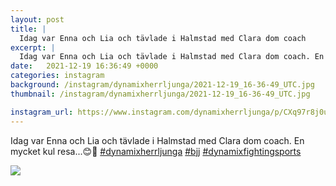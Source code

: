 ```yaml
---
layout: post
title: |
  Idag var Enna och Lia och tävlade i Halmstad med Clara dom coach
excerpt: |
  Idag var Enna och Lia och tävlade i Halmstad med Clara dom coach. En mycket kul resa...😊🥰   
date:   2021-12-19 16:36:49 +0000
categories: instagram
background: /instagram/dynamixherrljunga/2021-12-19_16-36-49_UTC.jpg
thumbnail: /instagram/dynamixherrljunga/2021-12-19_16-36-49_UTC.jpg

instagram_url: https://www.instagram.com/dynamixherrljunga/p/CXq97r8j0uv
---
```

Idag var Enna och Lia och tävlade i Halmstad med Clara dom coach. En mycket kul resa...😊🥰 [#dynamixherrljunga](https://www.instagram.com/explore/tags/dynamixherrljunga/) [#bjj](https://www.instagram.com/explore/tags/bjj/) [#dynamixfightingsports](https://www.instagram.com/explore/tags/dynamixfightingsports/)



<img src='/www-dynamix-herrljunga/instagram/dynamixherrljunga/2021-12-19_16-36-49_UTC.jpg' class='img-fluid' />
